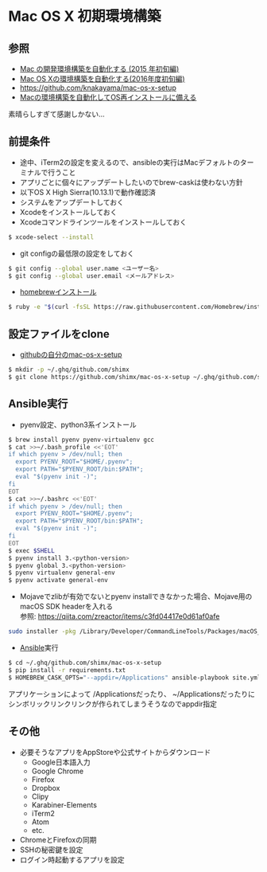 Mac OS X 初期環境構築
==============

## 参照

* [Mac の開発環境構築を自動化する (2015 年初旬編)](http://t-wada.hatenablog.jp/entry/mac-provisioning-by-ansible)
* [Mac OS Xの環境構築を自動化する(2016年度初旬編)](http://dev.classmethod.jp/server-side/ansible/automate-build-mac-osx-env-by-ansible/)
* https://github.com/knakayama/mac-os-x-setup
* [Macの環境構築を自動化してOS再インストールに備える](http://patorash.hatenablog.com/entry/2017/09/18/021352)

素晴らしすぎて感謝しかない…

## 前提条件

* 途中、iTerm2の設定を変えるので、ansibleの実行はMacデフォルトのターミナルで行うこと
* アプリごとに個々にアップデートしたいのでbrew-caskは使わない方針
* 以下OS X High Sierra(10.13.1)で動作確認済
* システムをアップデートしておく
* Xcodeをインストールしておく
* Xcodeコマンドラインツールをインストールしておく
```bash
$ xcode-select --install
```
* git configの最低限の設定をしておく
```bash
$ git config --global user.name <ユーザー名>
$ git config --global user.email <メールアドレス>
```
* [homebrewインストール](http://brew.sh/)
```bash
$ ruby -e "$(curl -fsSL https://raw.githubusercontent.com/Homebrew/install/master/install)"
```

## 設定ファイルをclone

* [githubの自分のmac-os-x-setup](https://github.com/shimx/mac-os-x-setup)
```bash
$ mkdir -p ~/.ghq/github.com/shimx
$ git clone https://github.com/shimx/mac-os-x-setup ~/.ghq/github.com/shimx/mac-os-x-setup
```

## Ansible実行

* pyenv設定、python3系インストール
```bash
$ brew install pyenv pyenv-virtualenv gcc
$ cat >>~/.bash_profile <<'EOT'
if which pyenv > /dev/null; then
  export PYENV_ROOT="$HOME/.pyenv";
  export PATH="$PYENV_ROOT/bin:$PATH";
  eval "$(pyenv init -)";
fi
EOT
$ cat >>~/.bashrc <<'EOT'
if which pyenv > /dev/null; then
  export PYENV_ROOT="$HOME/.pyenv";
  export PATH="$PYENV_ROOT/bin:$PATH";
  eval "$(pyenv init -)";
fi
EOT
$ exec $SHELL
$ pyenv install 3.<python-version>
$ pyenv global 3.<python-version>
$ pyenv virtualenv general-env
$ pyenv activate general-env
```

* Mojaveでzlibが有効でないとpyenv installできなかった場合、Mojave用のmacOS SDK headerを入れる  
参照: https://qiita.com/zreactor/items/c3fd04417e0d61af0afe
```bash
sudo installer -pkg /Library/Developer/CommandLineTools/Packages/macOS_SDK_headers_for_macOS_10.14.pkg -target /
```

* [Ansible](https://github.com/ansible/ansible)実行
```bash
$ cd ~/.ghq/github.com/shimx/mac-os-x-setup
$ pip install -r requirements.txt
$ HOMEBREW_CASK_OPTS="--appdir=/Applications" ansible-playbook site.yml -vvvv --ask-become-pass
```
アプリケーションによって /Applicationsだったり、 ~/Applicationsだったりにシンボリックリンクリンクが作られてしまうそうなのでappdir指定

## その他

* 必要そうなアプリをAppStoreや公式サイトからダウンロード
  - Google日本語入力
  - Google Chrome
  - Firefox
  - Dropbox
  - Clipy
  - Karabiner-Elements
  - iTerm2
  - Atom
  - etc.
* ChromeとFirefoxの同期
* SSHの秘密鍵を設定
* ログイン時起動するアプリを設定
